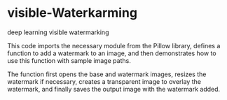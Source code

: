 # visible-Waterkarming
deep learning visible watermarking 

This code imports the necessary module from the Pillow library, defines a function to add a watermark to an image,
and then demonstrates how to use this function with sample image paths.

The function first opens the base and watermark images, resizes the watermark if necessary, 
creates a transparent image to overlay the watermark, and finally saves the output image with the watermark added.
